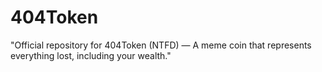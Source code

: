 # 404Token
"Official repository for 404Token (NTFD) — A meme coin that represents everything lost, including your wealth."

